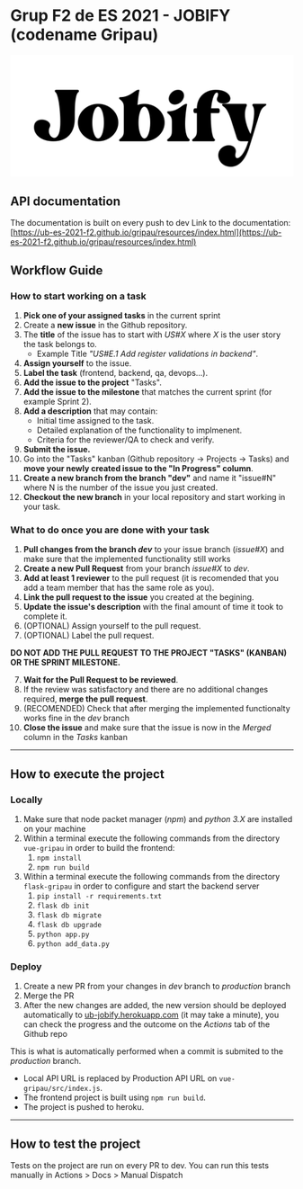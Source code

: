 # Grup F2 de ES 2021 - JOBIFY (codename Gripau)
![logo](vue-gripau/src/assets/logo.svg)
## API documentation
The documentation is built on every push to dev
Link to the documentation: [https://ub-es-2021-f2.github.io/gripau/resources/index.html](https://ub-es-2021-f2.github.io/gripau/resources/index.html) 
## Workflow Guide
### How to start working on a task
1. **Pick one of your assigned tasks** in the current sprint
2. Create a **new issue** in the Github repository.
3. The **title** of the issue has to start with *US#X* where *X* is the user story the task belongs to.
    - Example Title *"US#E.1 Add register validations in backend"*.
4. **Assign yourself** to the issue.
5. **Label the task** (frontend, backend, qa, devops...).
6. **Add the issue to the project** "Tasks".
7. **Add the issue to the milestone** that matches the current sprint (for example Sprint 2).
8. **Add a description** that may contain:
	- Initial time assigned to the task.
	- Detailed explanation of the functionality to implmenent.
	- Criteria for the reviewer/QA to check and verify.
9. **Submit the issue.**
10. Go into the "Tasks" kanban (Github repository -> Projects -> Tasks) and **move your newly created issue to the "In Progress" column**.
11. **Create a new branch from the branch "dev"** and name it "issue#N" where N is the number of the issue you just created.
12. **Checkout the new branch** in your local repository and start working in your task.
### What to do once you are done with your task

1. **Pull changes from the branch *dev*** to your issue branch (*issue#X*) and make sure that the implemented functionality still works
2. **Create a new Pull Request** from your branch *issue#X* to *dev*.
3. **Add at least 1 reviewer** to the pull request (it is recomended that you add a team member that has the same role as you).
4. **Link the pull request to the issue** you created at the begining.
5. **Update the issue's description** with the final amount of time it took to complete it.
6. (OPTIONAL) Assign yourself to the pull request.
7. (OPTIONAL) Label the pull request.
   
**DO NOT ADD THE PULL REQUEST TO THE PROJECT "TASKS" (KANBAN) OR THE SPRINT MILESTONE.**

7. **Wait for the Pull Request to be reviewed**.
8. If the review was satisfactory and there are no additional changes required, **merge the pull request**.
9. (RECOMENDED) Check that after merging the implemented functionalty works fine in the *dev* branch
10. **Close the issue** and make sure that the issue is now in the *Merged* column in the *Tasks* kanban
    
---

## How to execute the project
### Locally
1. Make sure that node packet manager (*npm*) and *python 3.X* are installed on your machine
2. Within a terminal execute the following commands from the directory  `vue-gripau` in order to build the frontend:
   1.  `npm install`
   2.  `npm run build`
3. Within a terminal execute the following commands from the directory `flask-gripau` in order to configure and start the backend server
   1. `pip install -r requirements.txt`
   2. `flask db init`
   3. `flask db migrate`
   4. `flask db upgrade`
   5. `python app.py`
   6. `python add_data.py`


### Deploy
1. Create a new PR from your changes in *dev* branch to *production* branch
2. Merge the PR
3. After the new changes are added, the new version should be deployed automatically to [ub-jobify.herokuapp.com](ub-jobify.herokuapp.com) (it may take a minute), you can check the progress and the outcome on the *Actions* tab of the Github repo

This is what is automatically performed when a commit is submited to the *production* branch.
- Local API URL is replaced by Production API URL on `vue-gripau/src/index.js`.
- The frontend project is built using `npm run build`.
- The project is pushed to heroku.
---

## How to test the project
Tests on the project are run on every PR to dev. You can run this tests manually in Actions > Docs > Manual Dispatch